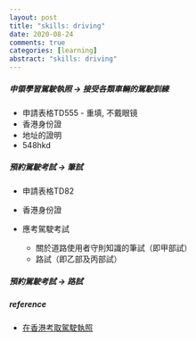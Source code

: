 ```yaml
---
layout: post
title: "skills: driving"
date: 2020-08-24
comments: true
categories: [learning]
abstract: "skills: driving"
---
```


##### 申領學習駕駛執照  -> 接受各類車輛的駕駛訓練
   * 申請表格TD555   - 重填, 不戴眼镜  
   * 香港身份證  
   * 地址的證明   
   * 548hkd  


##### 預約駕駛考試  -> 筆試
   * 申請表格TD82  
   * 香港身份證  

   * 應考駕駛考試  
     - 關於道路使用者守則知識的筆試（即甲部試）
     - 路試（即乙部及丙部試） 

##### 預約駕駛考試  -> 路試


##### reference
* [在香港考取駕駛執照](https://www.gov.hk/tc/residents/transport/drivinglicense/becomeadriver.htm)